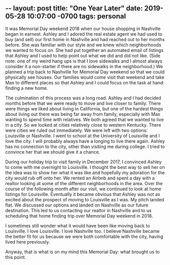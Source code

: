 --
layout:     post
title:      "One Year Later"
date:       2019-05-28 10:07:00 -0700
tags:       personal
--

It was Memorial Day weekend 2018 when our house shopping in Nashville began in earnest. Ashley and I adored the real estate agent we had used to buy (and sell) our first home in Nashville and had reached out to her months before. She was familiar with our style and we knew which neighborhoods we wanted to focus on. She had put together an automated email of listings that Ashley and I used to help point out what we did and did not like. (Side note: one of my weird hang ups is that I love sidewalks and I almost always consider it a non-starter if there are no sidewalks in the neighborhood.) We planned a trip back to Nashville for Memorial Day weekend so that we could physically see houses. Our families would come visit that weekend and take Max to different places so that Ashley and I could focus on the task at hand: finding a new home.

The culmination of this process was a long road. Ashley and I had decided months before that we were ready to move and live closer to family. There were things we liked about living in California, but one of the hardest things about living out there was being far away from family, especially with Max wanting to spend time with relatives. We both agreed that we wanted to live in a city. So we looked at cities relatively close to western Kentucky. There were cities we ruled out immediately. We were left with two options: Louisville or Nashville. I went to school at the University of Louisville and I love the city. I will probably always have a longing to live there again. Ashley has no connection to the city, other than visiting me during college. I tried to convince her that we should give it a chance.

During our holiday trip to visit family in December 2017, I convinced Ashley to come with me overnight to Louisville. I thought the best way to sell her on the idea was to show her what it was like and hopefully my adoration for the city would rub off onto her. We rented an Airbnb and spent a day with a realtor looking at some of the different neighborhoods in the area. Over the course of the following month after our visit,  we continued to look at home listings for Louisville. Eventually it became obvious that Ashley was not as excited about the prospect of moving to Louisville as I was. My pitch landed flat. We discussed our options and landed on Nashville as our future destination. This led to us contacting our realtor in Nashville and to us scheduling that home finding trip over Memorial Day weekend in 2018.

I sometimes still wonder what it would have been like moving back to Louisville. I love Louisville. I love Nashville too. I believe Nashville became the better fit for us because we were both comfortable with the city, having lived here previously.

Anyway, that is what is on my mind this Memorial Day: what brought us to this point.